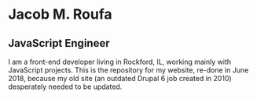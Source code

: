 # Jacob M. Roufa
## JavaScript Engineer

I am a front-end developer living in Rockford, IL, working mainly with JavaScript projects. This is the repository for my website, re-done in June 2018, because my old site (an outdated Drupal 6 job created in 2010) desperately needed to be updated.
